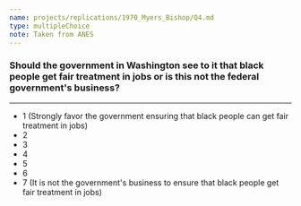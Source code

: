 ```yaml
---
name: projects/replications/1970_Myers_Bishop/Q4.md
type: multipleChoice
note: Taken from ANES
---
```


### Should the government in Washington see to it that black people get fair treatment in jobs or is this not the federal government's business?

---

- 1 (Strongly favor the government ensuring that black people can get fair treatment in jobs)
- 2
- 3
- 4
- 5
- 6
- 7 (It is not the government's business to ensure that black people get fair treatment in jobs)
